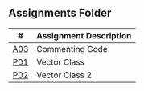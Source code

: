 ##  Assignments Folder

|   #   | Assignment Description |
| :---: | ---------------------- |
| [A03](https://github.com/tnbtran2303/2143-OOP-tran/tree/main/Assignments/A03)   | Commenting Code                       |
| [P01](https://github.com/tnbtran2303/2143-OOP-tran/tree/main/Assignments/P01)   | Vector Class  |
| [P02](https://github.com/tnbtran2303/2143-OOP-tran/tree/main/Assignments/P02)   | Vector Class 2 |
